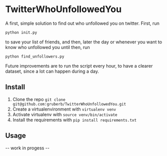 # TwitterWhoUnfollowedYou

A first, simple solution to find out who unfollowed you on twitter.
First, run

`python init.py`

to save your list of friends, and then, later the day or whenever you want to
know who unfollowed you until then, run

`python find_unfollowers.py`

Future improvements are to run the script every hour, to have a clearer dataset, since a lot can happen during a day.

## Install

1. Clone the repo `git clone git@github.com:gruberb/TwitterWhoUnfollowedYou.git`
2. Create a virtualenvironment with `virtualenv venv`
3. Activate virtualenv with `source venv/bin/activate`
4. Install the requirements with `pip install requirements.txt`

## Usage

-- work in progess --
